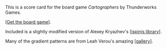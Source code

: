 
This is a score card for the board game *Cartographers* by Thunderworks Games.

[[Get the board game](https://www.thunderworksgames.com/cartographers.html)].

Included is a slightly modified version of Alexey Kryazhev's [[ispinjs library](https://github.com/uNmAnNeR/ispinjs)].

Many of the gradient patterns are from Leah Verou's amazing [[gallery](https://leaverou.github.io/css3patterns/)].